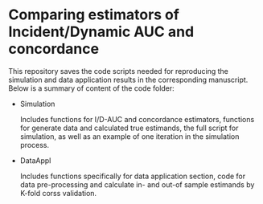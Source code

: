 # Comparing estimators of Incident/Dynamic AUC and concordance 

This repository saves the code scripts needed for reproducing the simulation and data application results in the corresponding manuscript. Below is a summary of content of the code folder:

- Simulation
  
    Includes functions for I/D-AUC and concordance estimators, functions for generate data and calculated true estimands, the full script for simulation, as well as an example of one iteration in the simulation process.
    
- DataAppl
  
    Includes functions specifically for data application section, code for data pre-processing and calculate in- and out-of sample estimands by K-fold corss validation. 

